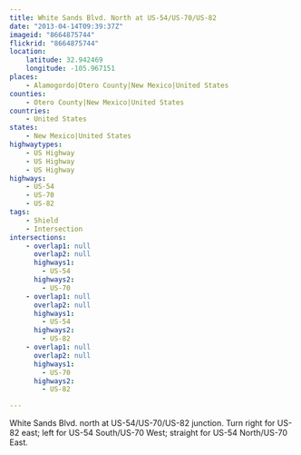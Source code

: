 ```yaml
---
title: White Sands Blvd. North at US-54/US-70/US-82
date: "2013-04-14T09:39:37Z"
imageid: "8664875744"
flickrid: "8664875744"
location:
    latitude: 32.942469
    longitude: -105.967151
places:
    - Alamogordo|Otero County|New Mexico|United States
counties:
    - Otero County|New Mexico|United States
countries:
    - United States
states:
    - New Mexico|United States
highwaytypes:
    - US Highway
    - US Highway
    - US Highway
highways:
    - US-54
    - US-70
    - US-82
tags:
    - Shield
    - Intersection
intersections:
    - overlap1: null
      overlap2: null
      highways1:
        - US-54
      highways2:
        - US-70
    - overlap1: null
      overlap2: null
      highways1:
        - US-54
      highways2:
        - US-82
    - overlap1: null
      overlap2: null
      highways1:
        - US-70
      highways2:
        - US-82

---
```

White Sands Blvd. north at US-54/US-70/US-82 junction.  Turn right for US-82 east; left for US-54 South/US-70 West; straight for US-54 North/US-70 East.